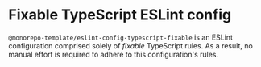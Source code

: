 # Fixable TypeScript ESLint config

`@monorepo-template/eslint-config-typescript-fixable` is an ESLint
configuration comprised solely of _fixable_ TypeScript rules. As a result, no
manual effort is required to adhere to this configuration's rules.
